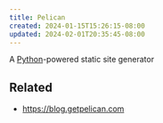 ```yaml
---
title: Pelican
created: 2024-01-15T15:26:15-08:00
updated: 2024-02-01T20:35:45-08:00
---
```


A [Python](Python.md)-powered static site generator

## Related

* https://blog.getpelican.com
